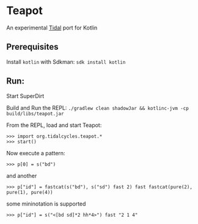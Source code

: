 # Teapot

An experimental [Tidal](https://tidalcycles.org/) port for Kotlin

## Prerequisites
Install `kotlin` with Sdkman:
```sdk install kotlin```

## Run:

Start SuperDirt

Build and Run the REPL:
```./gradlew clean shadowJar && kotlinc-jvm -cp build/libs/teapot.jar```

From the REPL, load and start Teapot:
```
>>> import org.tidalcycles.teapot.*
>>> start()
```

Now execute a pattern:
```
>>> p[0] = s("bd")
```
and another
```
>>> p["id"] = fastcat(s("bd"), s("sd") fast 2) fast fastcat(pure(2), pure(1), pure(4))
```
some mininotation is supported 
```
>>> p["id"] = s("<[bd sd]*2 hh*4>") fast "2 1 4"
```

